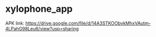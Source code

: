 # xylophone_app

APK link: https://drive.google.com/file/d/14A3STKOObvkMhxVAutm-4LPahG98Leu6/view?usp=sharing
